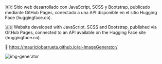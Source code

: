 🇲🇽 Sitio web desarrollado con JavaScript, SCSS y Bootstrap, publicado mediante GitHub Pages, conectado a una API disponible en el sitio Hugging Face (huggingface.co).

🇺🇸 Website developed with JavaScript, SCSS and Bootstrap, published via GitHub Pages, connected to an API available on the Hugging Face site (huggingface.co).

🔗 https://mauriciobarrueta.github.io/ai-ImageGenerator/

![img-generator](https://github.com/user-attachments/assets/354bfe74-78a3-4eae-bc54-a456abf621a4)
